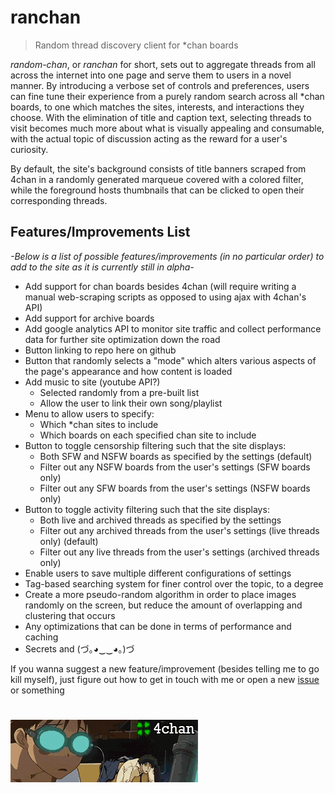 # ranchan
> Random thread discovery client for *chan boards

*random-chan*, or *ranchan* for short, sets out to aggregate threads from all across the internet into one page and serve them to users in a novel manner. By introducing a verbose set of controls and preferences, users can fine tune their experience from a purely random search across all *chan boards, to one which matches the sites, interests, and interactions they choose. With the elimination of title and caption text, selecting threads to visit becomes much more about what is visually appealing and consumable, with the actual topic of discussion acting as the reward for a user's curiosity.

By default, the site's background consists of title banners scraped from 4chan in a randomly generated marqueue covered with a colored filter, while the foreground hosts thumbnails that can be clicked to open their corresponding threads.

## Features/Improvements List
*-Below is a list of possible features/improvements (in no particular order) to add to the site as it is currently still in alpha-*
- Add support for chan boards besides 4chan (will require writing a manual web-scraping scripts as opposed to using ajax with 4chan's API)
- Add support for archive boards
- Add google analytics API to monitor site traffic and collect performance data for further site optimization down the road
- Button linking to repo here on github
- Button that randomly selects a "mode" which alters various aspects of the page's appearance and how content is loaded
- Add music to site (youtube API?)
    - Selected randomly from a pre-built list
    - Allow the user to link their own song/playlist
- Menu to allow users to specify:
    - Which *chan sites to include
    - Which boards on each specified chan site to include
- Button to toggle censorship filtering such that the site displays:
    - Both SFW and NSFW boards as specified by the settings (default)
    - Filter out any NSFW boards from the user's settings (SFW boards only)
    - Filter out any SFW boards from the user's settings (NSFW boards only)
- Button to toggle activity filtering such that the site displays:
    - Both live and archived threads as specified by the settings
    - Filter out any archived threads from the user's settings (live threads only) (default)
    - Filter out any live threads from the user's settings (archived threads only)
- Enable users to save multiple different configurations of settings
- Tag-based searching system for finer control over the topic, to a degree
- Create a more pseudo-random algorithm in order to place images randomly on the screen, but reduce the amount of overlapping and clustering that occurs
- Any optimizations that can be done in terms of performance and caching
- Secrets and (づ｡◕‿‿◕｡)づ

If you wanna suggest a new feature/improvement (besides telling me to go kill myself), just figure out how to get in touch with me or open a new [issue](https://github.com/anonob/ranchan/issues/new) or something

# <img src="https://raw.githubusercontent.com/anonob/ranchan/master/public/images/banners/0.gif" alt="ranchan"/>